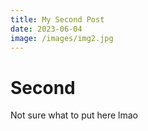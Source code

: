 ```yaml
---
title: My Second Post
date: 2023-06-04
image: /images/img2.jpg
---
```



# Second

Not sure what to put here lmao

